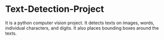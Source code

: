 # Text-Detection-Project
It is a python computer vision project. It detects texts on images, words, individual characters, and digits. It also places bounding boxes around the texts.
